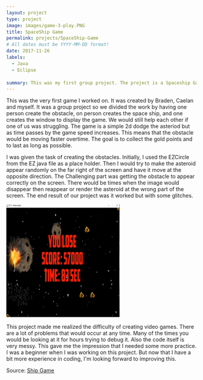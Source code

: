 ```yaml
---
layout: project
type: project
image: images/game-3-play.PNG
title: SpaceShip Game
permalink: projects/SpaceShip-Game
# All dates must be YYYY-MM-DD format!
date: 2017-11-26
labels:
  - Java
  - Eclipse

summary: This was my first group project. The project is a Spaceship Game implemented in Java using Eclipse. It was implemented by using the given EZ java file to implement the game.
---
```


This was the very first game I worked on. It was created by Braden, Caelan and myself. It was a group project so we divided the work by having one person create the obstacle, on person creates the space ship, and one creates the window to display the game. We would still help each other if one of us was struggling. The game is a simple 2d dodge the asteriod but as time passes by the game speed increases. This means that the obstacle would be moving faster overtime. The goal is to collect the gold points and to last as long as possible.

I was given the task of creating the obstacles. Initially, I used the EZCircle from the EZ java file as a place holder. Then I would try to make the asteroid appear randomly on the far right of the screen and have it move at the opposite direction. The Challenging part was getting the obstacle to appear correctly on the screen. There would be times when the image would disappear then reappear or render the asteroid at the wrong part of the screen. The end result of our project was it worked but with some glitches.

<img class="ui medium right floated rounded image" src="../images/game-3-dead.PNG">

This project made me realized the difficulty of creating video games. There are a lot of problems that would occur at any time. Many of the times you would be looking at it for hours trying to debug it. Also the code itself is very messy. This gave me the impression that I needed some more practice. I was a beginner when I was working on this project. But now that I have a bit more experience in coding, I'm looking forward to improving this.

Source: <a href="https://github.com/buccatm/Java-Game3"><i class="large github icon"></i>Ship Game</a>
